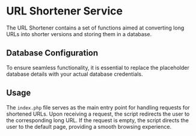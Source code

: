 # URL Shortener Service

The URL Shortener contains a set of functions aimed at converting long URLs into shorter versions and storing them in a database.

## Database Configuration

To ensure seamless functionality, it is essential to replace the placeholder database details with your actual database credentials.

## Usage

The `index.php` file serves as the main entry point for handling requests for shortened URLs. Upon receiving a request, the script redirects the user to the corresponding long URL. If the request is empty, the script directs the user to the default page, providing a smooth browsing experience.
